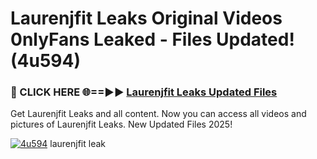 # Laurenjfit Leaks Original Videos 0nlyFans Leaked - Files Updated! (4u594)

<h3>🔴 CLICK HERE 🌐==►► <a href="https://tinyurl.com/2jnfzry5" rel="nofollow">Laurenjfit Leaks Updated Files</a></h3>

Get Laurenjfit Leaks and all content. Now you can access all videos and pictures of Laurenjfit Leaks. New Updated Files 2025!

[![4u594](https://i.imgur.com/GyGTBgg.gif)](https://tinyurl.com/2jnfzry5)
laurenjfit leak
